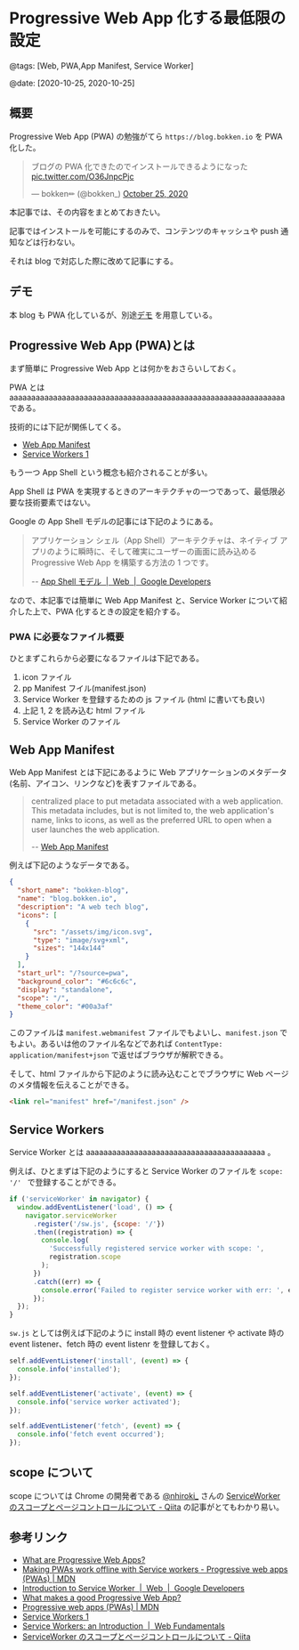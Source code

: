 # Progressive Web App 化する最低限の設定

@tags: [Web, PWA,App Manifest, Service Worker]

@date: [2020-10-25, 2020-10-25]

## 概要

Progressive Web App (PWA) の勉強がてら `https://blog.bokken.io` を PWA 化した。

<blockquote class="twitter-tweet"><p lang="ja" dir="ltr">ブログの PWA 化できたのでインストールできるようになった <a href="https://t.co/O36JnpcPjc">pic.twitter.com/O36JnpcPjc</a></p>&mdash; bokken✏ (@bokken_) <a href="https://twitter.com/bokken_/status/1320280517451804673?ref_src=twsrc%5Etfw">October 25, 2020</a></blockquote> <script async src="https://platform.twitter.com/widgets.js" charset="utf-8"></script>

本記事では、その内容をまとめておきたい。

記事ではインストールを可能にするのみで、コンテンツのキャッシュや push 通知などは行わない。

それは blog で対応した際に改めて記事にする。

## デモ

本 blog も PWA 化しているが、別途[デモ](https://x.bokken.io/example-pwa/index.html) を用意している。

## Progressive Web App (PWA)とは

まず簡単に Progressive Web App とは何かをおさらいしておく。

PWA とは aaaaaaaaaaaaaaaaaaaaaaaaaaaaaaaaaaaaaaaaaaaaaaaaaaaaaaaaaaaaaaa である。

技術的には下記が関係してくる。

- [Web App Manifest](https://www.w3.org/TR/appmanifest/)
- [Service Workers 1](https://www.w3.org/TR/service-workers/)

もう一つ App Shell という概念も紹介されることが多い。

App Shell は PWA を実現するときのアーキテクチャの一つであって、最低限必要な技術要素ではない。

Google の App Shell モデルの記事には下記のようにある。

> アプリケーション シェル（App Shell）アーキテクチャは、ネイティブ アプリのように瞬時に、そして確実にユーザーの画面に読み込める Progressive Web App を構築する方法の 1 つです。
>
> -- [App Shell モデル  |  Web  |  Google Developers](https://developers.google.com/web/fundamentals/architecture/app-shell)

なので、本記事では簡単に Web App Manifest と、Service Worker について紹介した上で、PWA 化するときの設定を紹介する。

### PWA に必要なファイル概要

ひとまずこれらから必要になるファイルは下記である。

1. icon ファイル
1. pp Manifest フイル(manifest.json)
1. Service Worker を登録するための js ファイル (html に書いても良い)
1. 上記 1, 2 を読み込む html ファイル
1. Service Worker のファイル

## Web App Manifest

Web App Manifest とは下記にあるように Web アプリケーションのメタデータ (名前、アイコン、リンクなど)を表すファイルである。

> centralized place to put metadata associated with a web application. This metadata includes, but is not limited to, the web application's name, links to icons, as well as the preferred URL to open when a user launches the web application.
>
> -- [Web App Manifest](https://w3c.github.io/manifest/)

例えば下記のようなデータである。

```json
{
  "short_name": "bokken-blog",
  "name": "blog.bokken.io",
  "description": "A web tech blog",
  "icons": [
    {
      "src": "/assets/img/icon.svg",
      "type": "image/svg+xml",
      "sizes": "144x144"
    }
  ],
  "start_url": "/?source=pwa",
  "background_color": "#6c6c6c",
  "display": "standalone",
  "scope": "/",
  "theme_color": "#00a3af"
}
```

このファイルは `manifest.webmanifest` ファイルでもよいし、`manifest.json` でもよい。あるいは他のファイル名などであれば `ContentType: application/manifest+json` で返せばブラウザが解釈できる。

そして、html ファイルから下記のように読み込むことでブラウザに Web ページのメタ情報を伝えることができる。

```html
<link rel="manifest" href="/manifest.json" />
```

## Service Workers

Service Worker とは aaaaaaaaaaaaaaaaaaaaaaaaaaaaaaaaaaaaaaaaa 。

例えば、ひとまずは下記のようにすると Service Worker のファイルを `scope: '/' ` で登録することができる。

```js
if ('serviceWorker' in navigator) {
  window.addEventListener('load', () => {
    navigator.serviceWorker
      .register('/sw.js', {scope: '/'})
      .then((registration) => {
        console.log(
          'Successfully registered service worker with scope: ',
          registration.scope
        );
      })
      .catch((err) => {
        console.error('Failed to register service worker with err: ', err);
      });
  });
}
```

`sw.js` としては例えば下記のように install 時の event listener や activate 時の event listener、fetch 時の event listenr を登録しておく。

```js
self.addEventListener('install', (event) => {
  console.info('installed');
});

self.addEventListener('activate', (event) => {
  console.info('service worker activated');
});

self.addEventListener('fetch', (event) => {
  console.info('fetch event occurred');
});
```

## scope について

scope については Chrome の開発者である [@nhiroki\_](https://twitter.com/nhiroki_) さんの [ServiceWorker のスコープとページコントロールについて - Qiita](https://qiita.com/nhiroki/items/eb16b802101153352bba) の記事がとてもわかり易い。

## 参考リンク

- [What are Progressive Web Apps?](https://web.dev/what-are-pwas/)
- [Making PWAs work offline with Service workers - Progressive web apps (PWAs) | MDN](https://developer.mozilla.org/en-US/docs/Web/Progressive_web_apps/Offline_Service_workers)
- [Introduction to Service Worker  |  Web  |  Google Developers](https://developers.google.com/web/ilt/pwa/introduction-to-service-worker)
- [What makes a good Progressive Web App?](https://web.dev/pwa-checklist/)
- [Progressive web apps (PWAs) | MDN](https://developer.mozilla.org/en-US/docs/Web/Progressive_web_apps)
- [Service Workers 1](https://www.w3.org/TR/service-workers/)
- [Service Workers: an Introduction  |  Web Fundamentals](https://developers.google.com/web/fundamentals/primers/service-workers?hl=en)
- [ServiceWorker のスコープとページコントロールについて - Qiita](https://qiita.com/nhiroki/items/eb16b802101153352bba)
